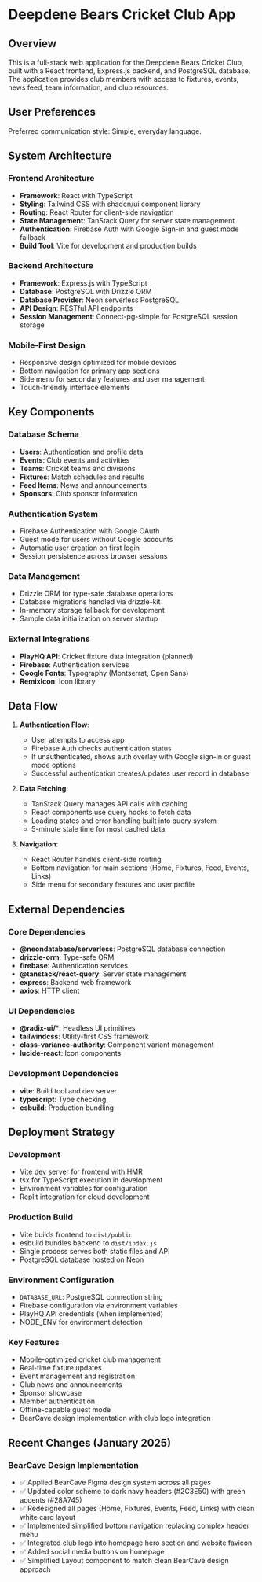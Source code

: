 # Deepdene Bears Cricket Club App

## Overview

This is a full-stack web application for the Deepdene Bears Cricket Club, built with a React frontend, Express.js backend, and PostgreSQL database. The application provides club members with access to fixtures, events, news feed, team information, and club resources.

## User Preferences

Preferred communication style: Simple, everyday language.

## System Architecture

### Frontend Architecture
- **Framework**: React with TypeScript
- **Styling**: Tailwind CSS with shadcn/ui component library
- **Routing**: React Router for client-side navigation
- **State Management**: TanStack Query for server state management
- **Authentication**: Firebase Auth with Google Sign-in and guest mode fallback
- **Build Tool**: Vite for development and production builds

### Backend Architecture
- **Framework**: Express.js with TypeScript
- **Database**: PostgreSQL with Drizzle ORM
- **Database Provider**: Neon serverless PostgreSQL
- **API Design**: RESTful API endpoints
- **Session Management**: Connect-pg-simple for PostgreSQL session storage

### Mobile-First Design
- Responsive design optimized for mobile devices
- Bottom navigation for primary app sections
- Side menu for secondary features and user management
- Touch-friendly interface elements

## Key Components

### Database Schema
- **Users**: Authentication and profile data
- **Events**: Club events and activities
- **Teams**: Cricket teams and divisions
- **Fixtures**: Match schedules and results
- **Feed Items**: News and announcements
- **Sponsors**: Club sponsor information

### Authentication System
- Firebase Authentication with Google OAuth
- Guest mode for users without Google accounts
- Automatic user creation on first login
- Session persistence across browser sessions

### Data Management
- Drizzle ORM for type-safe database operations
- Database migrations handled via drizzle-kit
- In-memory storage fallback for development
- Sample data initialization on server startup

### External Integrations
- **PlayHQ API**: Cricket fixture data integration (planned)
- **Firebase**: Authentication services
- **Google Fonts**: Typography (Montserrat, Open Sans)
- **RemixIcon**: Icon library

## Data Flow

1. **Authentication Flow**:
   - User attempts to access app
   - Firebase Auth checks authentication status
   - If unauthenticated, shows auth overlay with Google sign-in or guest mode options
   - Successful authentication creates/updates user record in database

2. **Data Fetching**:
   - TanStack Query manages API calls with caching
   - React components use query hooks to fetch data
   - Loading states and error handling built into query system
   - 5-minute stale time for most cached data

3. **Navigation**:
   - React Router handles client-side routing
   - Bottom navigation for main sections (Home, Fixtures, Feed, Events, Links)
   - Side menu for secondary features and user profile

## External Dependencies

### Core Dependencies
- **@neondatabase/serverless**: PostgreSQL database connection
- **drizzle-orm**: Type-safe ORM
- **firebase**: Authentication services
- **@tanstack/react-query**: Server state management
- **express**: Backend web framework
- **axios**: HTTP client

### UI Dependencies
- **@radix-ui/***: Headless UI primitives
- **tailwindcss**: Utility-first CSS framework
- **class-variance-authority**: Component variant management
- **lucide-react**: Icon components

### Development Dependencies
- **vite**: Build tool and dev server
- **typescript**: Type checking
- **esbuild**: Production bundling

## Deployment Strategy

### Development
- Vite dev server for frontend with HMR
- tsx for TypeScript execution in development
- Environment variables for configuration
- Replit integration for cloud development

### Production Build
- Vite builds frontend to `dist/public`
- esbuild bundles backend to `dist/index.js`
- Single process serves both static files and API
- PostgreSQL database hosted on Neon

### Environment Configuration
- `DATABASE_URL`: PostgreSQL connection string
- Firebase configuration via environment variables
- PlayHQ API credentials (when implemented)
- NODE_ENV for environment detection

### Key Features
- Mobile-optimized cricket club management
- Real-time fixture updates
- Event management and registration
- Club news and announcements
- Sponsor showcase
- Member authentication
- Offline-capable guest mode
- BearCave design implementation with club logo integration

## Recent Changes (January 2025)

### BearCave Design Implementation
- ✅ Applied BearCave Figma design system across all pages
- ✅ Updated color scheme to dark navy headers (#2C3E50) with green accents (#28A745)
- ✅ Redesigned all pages (Home, Fixtures, Events, Feed, Links) with clean white card layout
- ✅ Implemented simplified bottom navigation replacing complex header menu
- ✅ Integrated club logo into homepage hero section and website favicon
- ✅ Added social media buttons on homepage
- ✅ Simplified Layout component to match clean BearCave design approach